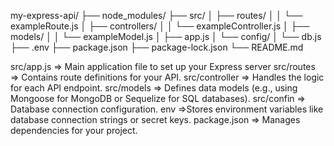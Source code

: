 my-express-api/
├── node_modules/
├── src/
│   ├── routes/
│   │   └── exampleRoute.js
│   ├── controllers/
│   │   └── exampleController.js
│   ├── models/
│   │   └── exampleModel.js
│   ├── app.js
│   └── config/
│       └── db.js
├── .env
├── package.json
├── package-lock.json
└── README.md

src/app.js     => Main application file to set up your Express server
src/routes     => Contains route definitions for your API.
src/controller => Handles the logic for each API endpoint.
src/models     => Defines data models (e.g., using Mongoose for MongoDB or Sequelize for SQL databases).
src/confin     => Database connection configuration.
env            =>Stores environment variables like database connection strings or secret keys.
 package.json  => Manages dependencies for your project.

